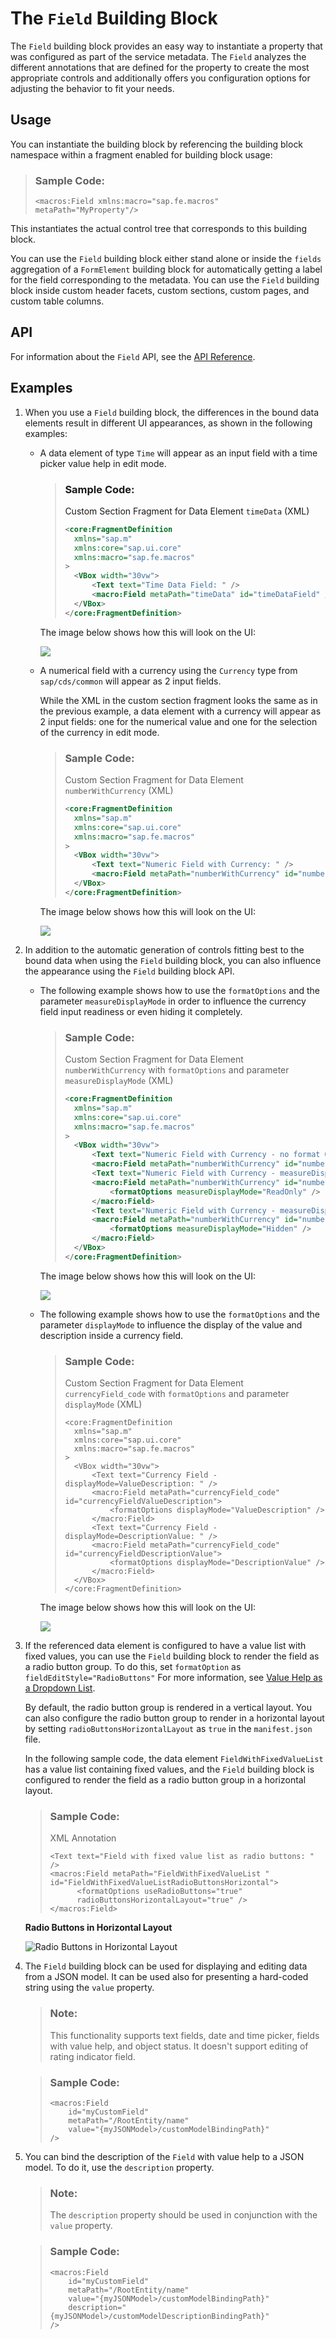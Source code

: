 <!-- loio5260b9ca249f465ab33769b9edb442aa -->

# The `Field` Building Block

The `Field` building block provides an easy way to instantiate a property that was configured as part of the service metadata. The `Field` analyzes the different annotations that are defined for the property to create the most appropriate controls and additionally offers you configuration options for adjusting the behavior to fit your needs.



<a name="loio5260b9ca249f465ab33769b9edb442aa__section_pzn_nmr_j5b"/>

## Usage

You can instantiate the building block by referencing the building block namespace within a fragment enabled for building block usage:

> ### Sample Code:  
> ```
> <macros:Field xmlns:macro="sap.fe.macros" metaPath="MyProperty"/>
> ```

This instantiates the actual control tree that corresponds to this building block.

You can use the `Field` building block either stand alone or inside the `fields` aggregation of a `FormElement` building block for automatically getting a label for the field corresponding to the metadata. You can use the `Field` building block inside custom header facets, custom sections, custom pages, and custom table columns.



<a name="loio5260b9ca249f465ab33769b9edb442aa__section_idk_qmr_j5b"/>

## API

For information about the `Field` API, see the [API Reference](https://ui5.sap.com/#/api/sap.fe.macros.Field).



<a name="loio5260b9ca249f465ab33769b9edb442aa__section_r5c_5mr_j5b"/>

## Examples

1.  When you use a `Field` building block, the differences in the bound data elements result in different UI appearances, as shown in the following examples:

    -   A data element of type `Time` will appear as an input field with a time picker value help in edit mode.

        > ### Sample Code:  
        > Custom Section Fragment for Data Element `timeData` \(XML\)
        > 
        > ```xml
        > <core:FragmentDefinition
        > 	xmlns="sap.m"
        > 	xmlns:core="sap.ui.core"
        > 	xmlns:macro="sap.fe.macros"
        > >
        > 	<VBox width="30vw">
        > 		<Text text="Time Data Field: " />
        > 		<macro:Field metaPath="timeData" id="timeDataField" />
        > 	</VBox>
        > </core:FragmentDefinition>
        > ```

        The image below shows how this will look on the UI:

        ![](images/Building_Block_Time_Data_Field_f400a6e.png)

    -   A numerical field with a currency using the `Currency` type from `sap/cds/common` will appear as 2 input fields.

        While the XML in the custom section fragment looks the same as in the previous example, a data element with a currency will appear as 2 input fields: one for the numerical value and one for the selection of the currency in edit mode.

        > ### Sample Code:  
        > Custom Section Fragment for Data Element `numberWithCurrency` \(XML\)
        > 
        > ```xml
        > <core:FragmentDefinition
        > 	xmlns="sap.m"
        > 	xmlns:core="sap.ui.core"
        > 	xmlns:macro="sap.fe.macros"
        > >
        > 	<VBox width="30vw">
        > 		<Text text="Numeric Field with Currency: " />
        > 		<macro:Field metaPath="numberWithCurrency" id="numberWithCurrencyField" />
        > 	</VBox>
        > </core:FragmentDefinition>
        > ```

        The image below shows how this will look on the UI:

        ![](images/Building_Block_Currency_Data_Field_bbce28d.png)


2.  In addition to the automatic generation of controls fitting best to the bound data when using the `Field` building block, you can also influence the appearance using the `Field` building block API.

    -   The following example shows how to use the `formatOptions` and the parameter `measureDisplayMode` in order to influence the currency field input readiness or even hiding it completely.

        > ### Sample Code:  
        > Custom Section Fragment for Data Element `numberWithCurrency` with `formatOptions` and parameter `measureDisplayMode` \(XML\)
        > 
        > ```xml
        > <core:FragmentDefinition
        > 	xmlns="sap.m"
        > 	xmlns:core="sap.ui.core"
        > 	xmlns:macro="sap.fe.macros"
        > >
        > 	<VBox width="30vw">
        > 		<Text text="Numeric Field with Currency - no format Option: " />
        > 		<macro:Field metaPath="numberWithCurrency" id="numberWithCurrencyField" />
        > 		<Text text="Numeric Field with Currency - measureDisplayMode=ReadOnly: " />
        > 		<macro:Field metaPath="numberWithCurrency" id="numberWithCurrencyFieldCurrencyReadOnly">
        > 			<formatOptions measureDisplayMode="ReadOnly" />
        > 		</macro:Field>
        > 		<Text text="Numeric Field with Currency - measureDisplayMode=Hidden: " />
        > 		<macro:Field metaPath="numberWithCurrency" id="numberWithCurrencyFieldCurrencyHidden">
        > 			<formatOptions measureDisplayMode="Hidden" />
        > 		</macro:Field>
        > 	</VBox>
        > </core:FragmentDefinition>
        > ```

        The image below shows how this will look on the UI:

        ![](images/Building_Block_Currency_Data_Field_with_Format_Options_and_Parameter_measureDisplayMode_e80fd3f.png)

    -   The following example shows how to use the `formatOptions` and the parameter `displayMode` to influence the display of the value and description inside a currency field.

        > ### Sample Code:  
        > Custom Section Fragment for Data Element `currencyField_code` with `formatOptions` and parameter `displayMode` \(XML\)
        > 
        > ```
        > <core:FragmentDefinition
        > 	xmlns="sap.m"
        > 	xmlns:core="sap.ui.core"
        > 	xmlns:macro="sap.fe.macros"
        > >
        > 	<VBox width="30vw">
        > 		<Text text="Currency Field - displayMode=ValueDescription: " />
        > 		<macro:Field metaPath="currencyField_code" id="currencyFieldValueDescription">
        > 			<formatOptions displayMode="ValueDescription" />
        > 		</macro:Field>
        > 		<Text text="Currency Field - displayMode=DescriptionValue: " />
        > 		<macro:Field metaPath="currencyField_code" id="currencyFieldDescriptionValue">
        > 			<formatOptions displayMode="DescriptionValue" />
        > 		</macro:Field>
        > 	</VBox>
        > </core:FragmentDefinition>
        > ```

        The image below shows how this will look on the UI:

        ![](images/Building_Block_Currency_Field_Display_Mode_9e7718e.png)


3.  If the referenced data element is configured to have a value list with fixed values, you can use the `Field` building block to render the field as a radio button group. To do this, set `formatOption` as `fieldEditStyle="RadioButtons"` For more information, see [Value Help as a Dropdown List](value-help-as-a-dropdown-list-2a0a630.md).

    By default, the radio button group is rendered in a vertical layout. You can also configure the radio button group to render in a horizontal layout by setting `radioButtonsHorizontalLayout` as `true` in the `manifest.json` file.

    In the following sample code, the data element `FieldWithFixedValueList` has a value list containing fixed values, and the `Field` building block is configured to render the field as a radio button group in a horizontal layout.

    > ### Sample Code:  
    > XML Annotation
    > 
    > ```
    > <Text text="Field with fixed value list as radio buttons: " />
    > <macros:Field metaPath="FieldWithFixedValueList " id="FieldWithFixedValueListRadioButtonsHorizontal">
    > 		<formatOptions useRadioButtons="true" 
    > 		radioButtonsHorizontalLayout="true" />
    > </macros:Field>
    > ```

      
      
    **Radio Buttons in Horizontal Layout**

    ![](images/Radio_button-horizontal_layout_a267511.png "Radio Buttons in Horizontal
    							Layout")

4.  The `Field` building block can be used for displaying and editing data from a JSON model. It can be used also for presenting a hard-coded string using the `value` property.

    > ### Note:  
    > This functionality supports text fields, date and time picker, fields with value help, and object status. It doesn't support editing of rating indicator field.

    > ### Sample Code:  
    > ```
    > <macros:Field 
    >     id="myCustomField" 
    >     metaPath="/RootEntity/name" 
    >     value="{myJSONModel>/customModelBindingPath}" 
    > />
    > ```

5.  You can bind the description of the `Field` with value help to a JSON model. To do it, use the `description` property.

    > ### Note:  
    > The `description` property should be used in conjunction with the `value` property.

    > ### Sample Code:  
    > ```
    > <macros:Field 
    >     id="myCustomField" 
    >     metaPath="/RootEntity/name" 
    >     value="{myJSONModel>/customModelBindingPath}"
    >     description="{myJSONModel>/customModelDescriptionBindingPath}" 
    > />
    > ```


